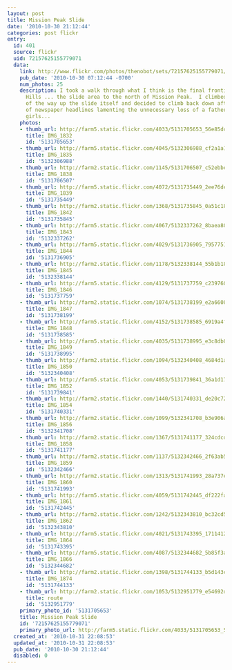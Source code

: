 ```yaml
---
layout: post
title: Mission Peak Slide
date: '2010-10-30 21:12:44'
categories: post flickr
entry:
  id: 401
  source: flickr
  uid: 72157625155779071
  data:
    link: http://www.flickr.com/photos/thenobot/sets/72157625155779071/
    pub_date: '2010-10-30 07:12:44 -0700'
    num_photos: 25
    description: I took a walk through what I think is the final frontier of the Fremont
      Hills ... the slide area to the north of Mission Peak.  I climbed up about 2/3
      of the way up the slide itself and decided to climb back down after having visions
      of newspaper headlines lamenting the unnecessary loss of a father of two young
      girls...
    photos:
    - thumb_url: http://farm5.static.flickr.com/4033/5131705653_56e85dc3f0_s.jpg
      title: IMG_1832
      id: '5131705653'
    - thumb_url: http://farm5.static.flickr.com/4045/5132306988_cf2a1a1cec_s.jpg
      title: IMG_1835
      id: '5132306988'
    - thumb_url: http://farm2.static.flickr.com/1145/5131706507_c52ebbecd3_s.jpg
      title: IMG_1838
      id: '5131706507'
    - thumb_url: http://farm5.static.flickr.com/4072/5131735449_2ee76de4a9_s.jpg
      title: IMG_1839
      id: '5131735449'
    - thumb_url: http://farm2.static.flickr.com/1368/5131735845_0a51c1802f_s.jpg
      title: IMG_1842
      id: '5131735845'
    - thumb_url: http://farm5.static.flickr.com/4067/5132337262_8baea80c14_s.jpg
      title: IMG_1843
      id: '5132337262'
    - thumb_url: http://farm5.static.flickr.com/4029/5131736905_7957751943_s.jpg
      title: IMG_1844
      id: '5131736905'
    - thumb_url: http://farm2.static.flickr.com/1178/5132338144_55b1b184ca_s.jpg
      title: IMG_1845
      id: '5132338144'
    - thumb_url: http://farm5.static.flickr.com/4129/5131737759_c2397600d9_s.jpg
      title: IMG_1846
      id: '5131737759'
    - thumb_url: http://farm2.static.flickr.com/1074/5131738199_e2a6608fe3_s.jpg
      title: IMG_1847
      id: '5131738199'
    - thumb_url: http://farm5.static.flickr.com/4152/5131738585_6919a4f0a9_s.jpg
      title: IMG_1848
      id: '5131738585'
    - thumb_url: http://farm5.static.flickr.com/4035/5131738995_e3c8db07e4_s.jpg
      title: IMG_1849
      id: '5131738995'
    - thumb_url: http://farm2.static.flickr.com/1094/5132340408_4684d1aee1_s.jpg
      title: IMG_1850
      id: '5132340408'
    - thumb_url: http://farm5.static.flickr.com/4053/5131739841_36a1d175da_s.jpg
      title: IMG_1852
      id: '5131739841'
    - thumb_url: http://farm2.static.flickr.com/1440/5131740331_de20c72ef1_s.jpg
      title: IMG_1854
      id: '5131740331'
    - thumb_url: http://farm2.static.flickr.com/1099/5132341708_b3e906abf8_s.jpg
      title: IMG_1856
      id: '5132341708'
    - thumb_url: http://farm2.static.flickr.com/1367/5131741177_324cdcd6c9_s.jpg
      title: IMG_1858
      id: '5131741177'
    - thumb_url: http://farm2.static.flickr.com/1137/5132342466_2f63ab5a9c_s.jpg
      title: IMG_1859
      id: '5132342466'
    - thumb_url: http://farm2.static.flickr.com/1313/5131741993_28a737ec87_s.jpg
      title: IMG_1860
      id: '5131741993'
    - thumb_url: http://farm5.static.flickr.com/4059/5131742445_df222faebb_s.jpg
      title: IMG_1861
      id: '5131742445'
    - thumb_url: http://farm2.static.flickr.com/1242/5132343810_bc32cd504a_s.jpg
      title: IMG_1862
      id: '5132343810'
    - thumb_url: http://farm5.static.flickr.com/4021/5131743395_1711412c07_s.jpg
      title: IMG_1864
      id: '5131743395'
    - thumb_url: http://farm5.static.flickr.com/4087/5132344682_5b85f3a43b_s.jpg
      title: IMG_1866
      id: '5132344682'
    - thumb_url: http://farm2.static.flickr.com/1398/5131744133_b5d143c408_s.jpg
      title: IMG_1874
      id: '5131744133'
    - thumb_url: http://farm2.static.flickr.com/1053/5132951779_e54692d5e7_s.jpg
      title: route
      id: '5132951779'
    primary_photo_id: '5131705653'
    title: Mission Peak Slide
    id: '72157625155779071'
    primary_photo_url: http://farm5.static.flickr.com/4033/5131705653_56e85dc3f0_m.jpg
  created_at: '2010-10-31 22:08:53'
  updated_at: '2010-10-31 22:08:53'
  pub_date: '2010-10-30 21:12:44'
  disabled: 0
---
```

